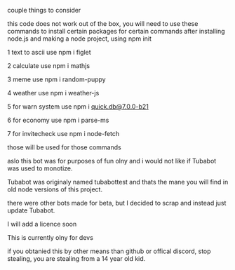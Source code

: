 couple things to consider

this code does not work out of the box, you will need to use these commands to install certain packages for certain commands after installing node.js and making a node project, using npm init

1 text to ascii use npm i figlet

2 calculate use npm i mathjs

3 meme use npm i random-puppy

4 weather use npm i weather-js

5 for warn system use npm i quick.db@7.0.0-b21

6 for economy use npm i parse-ms

7 for invitecheck use npm i node-fetch

those will be used for those commands

aslo this bot was for purposes of fun olny and i would not like if Tubabot was used to monotize.

Tubabot was originaly named tubabottest and thats the mane you will find in old node versions of this project.

there were other bots made for beta, but I decided to scrap and instead just update Tubabot.

I will add a licence soon

This is currently olny for devs

if you obtanied this by other means than github or offical discord, stop stealing, you are stealing from a 14 year old kid.
